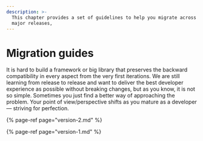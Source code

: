 ```yaml
---
description: >-
  This chapter provides a set of guidelines to help you migrate across Marble.js
  major releases,
---
```


# Migration guides

It is hard to build a framework or big library that preserves the backward compatibility in every aspect from the very first iterations. We are still learning from release to release and want to deliver the best developer experience as possible without breaking changes, but as you know, it is not so simple. Sometimes you just find a better way of approaching the problem. Your point of view/perspective shifts as you mature as a developer — striving for perfection.

{% page-ref page="version-2.md" %}

{% page-ref page="version-1.md" %}




